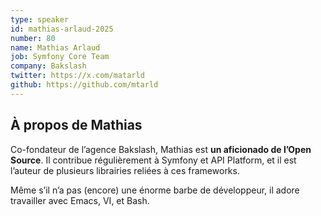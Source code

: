 ```yaml
---
type: speaker
id: mathias-arlaud-2025
number: 80
name: Mathias Arlaud
job: Symfony Core Team
company: Bakslash
twitter: https://x.com/matarld
github: https://github.com/mtarld
---
```


## À propos de Mathias

Co-fondateur de l’agence Bakslash, Mathias est **un aficionado de l’Open Source**. Il contribue régulièrement à Symfony et API Platform, et il est l’auteur de plusieurs librairies reliées à ces frameworks. 

Même s’il n’a pas (encore) une énorme barbe de développeur, il adore travailler avec Emacs, VI, et Bash.
